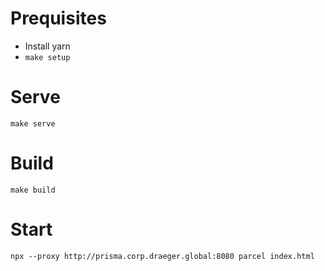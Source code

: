 # Prequisites
- Install yarn
- `make setup`

# Serve
`make serve`

# Build
`make build`

# Start
`npx --proxy http://prisma.corp.draeger.global:8080 parcel index.html`